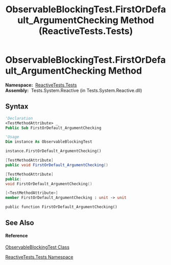 ﻿---
title: ObservableBlockingTest.FirstOrDefault_ArgumentChecking Method  (ReactiveTests.Tests)
TOCTitle: FirstOrDefault_ArgumentChecking Method
ms:assetid: M:ReactiveTests.Tests.ObservableBlockingTest.FirstOrDefault_ArgumentChecking
ms:mtpsurl: https://msdn.microsoft.com/en-us/library/reactivetests.tests.observableblockingtest.firstordefault_argumentchecking(v=VS.103)
ms:contentKeyID: 36620240
ms.date: 06/28/2011
mtps_version: v=VS.103
f1_keywords:
- ReactiveTests.Tests.ObservableBlockingTest.FirstOrDefault_ArgumentChecking
dev_langs:
- CSharp
- JScript
- VB
- FSharp
- c++
---

# ObservableBlockingTest.FirstOrDefault\_ArgumentChecking Method

**Namespace:**  [ReactiveTests.Tests](hh289046\(v=vs.103\).md)  
**Assembly:**  Tests.System.Reactive (in Tests.System.Reactive.dll)

## Syntax

``` vb
'Declaration
<TestMethodAttribute> _
Public Sub FirstOrDefault_ArgumentChecking
```

``` vb
'Usage
Dim instance As ObservableBlockingTest

instance.FirstOrDefault_ArgumentChecking()
```

``` csharp
[TestMethodAttribute]
public void FirstOrDefault_ArgumentChecking()
```

``` c++
[TestMethodAttribute]
public:
void FirstOrDefault_ArgumentChecking()
```

``` fsharp
[<TestMethodAttribute>]
member FirstOrDefault_ArgumentChecking : unit -> unit 
```

``` jscript
public function FirstOrDefault_ArgumentChecking()
```

## See Also

#### Reference

[ObservableBlockingTest Class](hh315164\(v=vs.103\).md)

[ReactiveTests.Tests Namespace](hh289046\(v=vs.103\).md)

